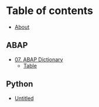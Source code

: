 # Table of contents

* [About](README.md)

## ABAP

* [07. ABAP Dictionary](abap/untitled/README.md)
  * [Table](abap/untitled/untitled.md)

## Python

* [Untitled](python/untitled.md)

